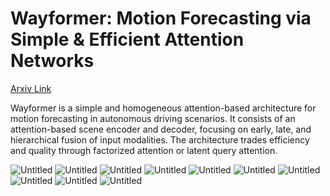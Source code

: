 # Wayformer: Motion Forecasting via Simple & Efficient Attention Networks

[Arxiv Link](https://arxiv.org/abs/2207.05844)


Wayformer is a simple and homogeneous attention-based architecture for motion forecasting in autonomous driving scenarios. It consists of an attention-based scene encoder and decoder, focusing on early, late, and hierarchical fusion of input modalities. The architecture trades efficiency and quality through factorized attention or latent query attention.

<img src="{{site.baseurl | prepend: site.url}}images/Wayformer_230806_084322-01.jpg" alt="Untitled" />
<img src="{{site.baseurl | prepend: site.url}}images/Wayformer_230806_084322-02.jpg" alt="Untitled" />
<img src="{{site.baseurl | prepend: site.url}}images/Wayformer_230806_084322-03.jpg" alt="Untitled" />
<img src="{{site.baseurl | prepend: site.url}}images/Wayformer_230806_084322-04.jpg" alt="Untitled" />
<img src="{{site.baseurl | prepend: site.url}}images/Wayformer_230806_084322-05.jpg" alt="Untitled" />
<img src="{{site.baseurl | prepend: site.url}}images/Wayformer_230806_084322-06.jpg" alt="Untitled" />
<img src="{{site.baseurl | prepend: site.url}}images/Wayformer_230806_084322-07.jpg" alt="Untitled" />
<img src="{{site.baseurl | prepend: site.url}}images/Wayformer_230806_084322-08.jpg" alt="Untitled" />
<img src="{{site.baseurl | prepend: site.url}}images/Wayformer_230806_084322-09.jpg" alt="Untitled" />
<img src="{{site.baseurl | prepend: site.url}}images/Wayformer_230806_084322-10.jpg" alt="Untitled" />
